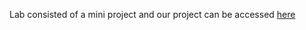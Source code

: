 Lab consisted of a mini project and our project can be accessed [here](https://github.com/tezz-io/ds_lab)